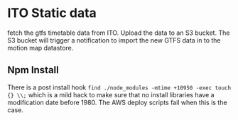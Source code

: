 # ITO Static data

fetch the gtfs timetable data from ITO. Upload the data to an S3 bucket. The S3 bucket will trigger a notification to import the new GTFS data in to the motion map datastore.

## Npm Install

There is a post install hook `find ./node_modules -mtime +10950 -exec touch {} \\;` which is a mild hack to make sure that no install libraries have a modification date before 1980. The AWS deploy scripts fail when this is the case.
